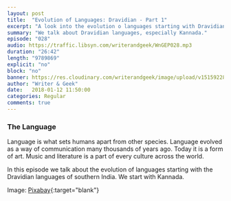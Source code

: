 ```yaml
---
layout: post
title:  "Evolution of Languages: Dravidian - Part 1"
excerpt: "A look into the evolution o languages starting with Dravidian."
summary: "We talk about Dravidian languages, especially Kannada."
episode: "028"
audio: https://traffic.libsyn.com/writerandgeek/WnGEP028.mp3
duration: "26:42"
length: "9789869"
explicit: "no"
block: "no"
banner: https://res.cloudinary.com/writerandgeek/image/upload/v1515922806/language.jpg
author: "Writer & Geek"
date:   2018-01-12 11:50:00
categories: Regular
comments: true
---
```

### The Language
Language is what sets humans apart from other species. Language evolved as a way of communication many thousands of years ago. Today it is a form of art. Music and literature is a part of every culture across the world.

In this episode we talk about the evolution of languages starting with the Dravidian languages of southern India. We start with Kannada.


Image: [Pixabay](https://pixabay.com/en/quill-pen-write-author-ink-175980/){:target="blank"}